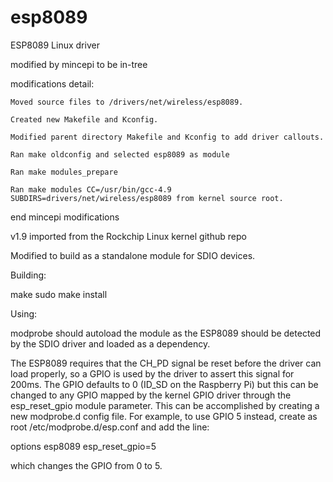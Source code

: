 esp8089
======

ESP8089 Linux driver

modified by mincepi to be in-tree

modifications detail:

    Moved source files to /drivers/net/wireless/esp8089.

    Created new Makefile and Kconfig.

    Modified parent directory Makefile and Kconfig to add driver callouts.

    Ran make oldconfig and selected esp8089 as module

    Ran make modules_prepare

    Ran make modules CC=/usr/bin/gcc-4.9 SUBDIRS=drivers/net/wireless/esp8089 from kernel source root.

end mincepi modifications




v1.9 imported from the Rockchip Linux kernel github repo

Modified to build as a standalone module for SDIO devices.




Building:

 make
 sudo make install

Using:

modprobe should autoload the module as the ESP8089 should be detected by
the SDIO driver and loaded as a dependency.

The ESP8089 requires that the CH_PD signal be reset before the driver
can load properly, so a GPIO is used by the driver to assert this signal
for 200ms.  The GPIO defaults to 0 (ID_SD on the Raspberry Pi) but this
can be changed to any GPIO mapped by the kernel GPIO driver through the
esp_reset_gpio module parameter.  This can be accomplished by creating a
new modprobe.d config file.  For example, to use GPIO 5 instead, create
as root /etc/modprobe.d/esp.conf and add the line:

 options esp8089 esp_reset_gpio=5

which changes the GPIO from 0 to 5.
